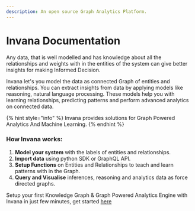 ```yaml
---
description: An open source Graph Analytics Platform.
---
```


# Invana Documentation

Any data, that is well modelled and has knowledge about all the relationships and weights with in the entities of the system can give better insights for making Informed Decision.

Invana let's you model the data as connected Graph of entities and relationships. You can extract insights from data by applying models like reasoning, natural language processing. These models help you with learning relationships, predicting patterns and perform advanced analytics on connected data.

{% hint style="info" %}
Invana provides solutions for Graph Powered Analytics And Machine Learning.
{% endhint %}

### How Invana works:

1. **Model your system** with the labels of entities and relationships.
2. **Import data** using python SDK or GraphQL API.
3. **Setup Functions** on Entities and Relationships to teach and learn patterns with in the Graph.
4. **Query and Visualise** inferences, reasoning and analytics data as force directed graphs.

Setup your first Knowledge Graph & Graph Powered Analytics Engine  with Invana in just few minutes, get started [here](get-started/quick-start.md)

